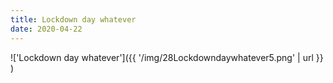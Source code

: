 ```yaml
---
title: Lockdown day whatever
date: 2020-04-22
---
```


!['Lockdown day whatever']({{ '/img/28Lockdowndaywhatever5.png' | url }} )
<br>
